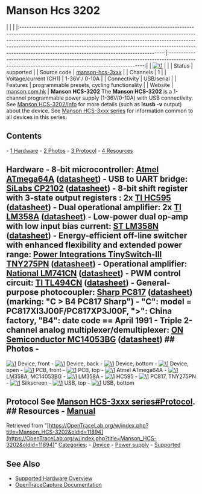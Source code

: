 # Manson Hcs 3202

| | | |:-----------------------------------------------------------------------------------------------------------------------------------------------------------------------------------------------------------------------------------------------------------------------------------------------------------------------------------------------------------------------------------:|:--------------------------------------------------------------------------------------------------------------------------------------------------:| | [![\1](../../assets/hardware/general/\2)](./File:Manson_hcs3202.png.html) | | | Status | supported | | Source code | [manson-hcs-3xxx](http://github.com/OpenTraceLab/?p=OpenTraceCapture.git;a=tree;f=src/hardware/manson-hcs-3xxx) | | Channels | 1 | | Voltage/current (CH1) | 1-36V / 0-10A | | Connectivity | USB/serial | | Features | programmable presets, cycling functionality | | Website | [manson.com.hk](http://www.manson.com.hk/products/detail/153) | **Manson HCS-3202** The **Manson HCS-3202** is a 1-channel programmable power supply (1-36V/0-10A) with USB connectivity. See [Manson HCS-3202/Info](Manson_HCS-3202/Info.html "Manson HCS-3202/Info") for more details (such as **lsusb -v** output) about the device. See [Manson HCS-3xxx series](Manson_HCS-3xxx_series.html "Manson HCS-3xxx series") for information common to all devices in this series. 
## Contents 
\- [1 Hardware](Manson_HCS-3202.html#Hardware) \- [2 Photos](Manson_HCS-3202.html#Photos) \- [3 Protocol](Manson_HCS-3202.html#Protocol) \- [4 Resources](Manson_HCS-3202.html#Resources) 
## Hardware \- **8-bit microcontroller**: [Atmel ATmega64A](http://www.atmel.com/devices/atmega64a.aspx) ([datasheet](http://www.atmel.com/Images/Atmel-8160-8-bit-AVR-Microcontroller-ATmega64A-datasheet.pdf)) \- **USB to UART bridge**: [SiLabs CP2102](http://www.silabs.com/products/interface/usbtouart/pages/usb-to-uart-bridge.aspx) ([datasheet](http://www.silabs.com/Support%20Documents/TechnicalDocs/CP2102-9.pdf)) \- **8-bit shift register with 3-state output registers** : 2x [TI HC595](http://www.ti.com/product/SN74HC595TI) ([datasheet](http://www.ti.com/lit/gpn/sn74hc595)) \- **Dual operational amplifier**: 2x [TI LM358A](http://www.ti.com/product/lm358a) ([datasheet](http://www.ti.com/lit/gpn/lm358a)) \- **Low-power dual op-amp with low input bias current**: [ST LM358N](http://www.st.com/web/en/catalog/sense_power/FM123/SC61/SS1378/PF63721) ([datasheet](http://www.st.com/st-web-ui/static/active/en/resource/technical/document/datasheet/CD00000464.pdf)) \- **Energy-efficient off-line switcher with enhanced flexibility and extended power range**: [Power Integrations TinySwitch-III TNY275PN](https://www.powerint.com/en/products/tinyswitch-family/tinyswitch-iii) ([datasheet](https://www.powerint.com/sites/default/files/product-docs/tny274-280.pdf)) \- **Operational amplifier**: [National LM741CN](http://www.ti.com/product/LM741/description) ([datasheet](http://www.ti.com/lit/gpn/lm741)) \- **PWM control circuit**: [TI TL494CN](http://www.ti.com/product/TL494) ([datasheet](http://www.ti.com/lit/gpn/tl494)) \- **General-purpose photocoupler**: [Sharp PC817](http://www.sharpsma.com/optoelectronics/isolation-devices/dc-input-photocouplers/PC817X2J000F) ([datasheet](http://www.sharpsma.com/webfm_send/1092)) (marking: "C \> B4 PC817 Sharp") \- "C": model = PC817XI3J00F/PC817XP3J00F, "\>": China factory, "B4": date code == April 1991 \- **Triple 2-channel analog multiplexer/demultiplexer**: [ON Semiconductor MC14053BG](http://www.onsemi.com/PowerSolutions/product.do?id=MC14053B) ([datasheet](http://www.onsemi.com/pub/Collateral/MC14051B-D.PDF)) ## Photos \- 
[![\1](../../assets/hardware/general/\2)](./File:Manson_hcs3202_front.jpg.html)
Device, front
\- 
[![\1](../../assets/hardware/general/\2)](./File:Manson_hcs3202_back.jpg.html)
Device, back
\- 
[![\1](../../assets/hardware/general/\2)](./File:Manson_hcs3202_bottom.jpg.html)
Device, bottom
\- 
[![\1](../../assets/hardware/general/\2)](./File:Manson_hcs3202_open.jpg.html)
Device, open
\- 
[![\1](../../assets/hardware/general/\2)](./File:Manson_hcs3202_pcb_front.jpg.html)
PCB, front
\- 
[![\1](../../assets/hardware/general/\2)](./File:Manson_hcs3202_pcb_top.jpg.html)
PCB, top
\- 
[![\1](../../assets/hardware/general/\2)](./File:Manson_hcs3202_atmega64a.jpg.html)
Atmel ATmega64A
\- 
[![\1](../../assets/hardware/general/\2)](./File:Manson_hcs3202_lm358a_pssb10.jpg.html)
LM358A, MC14053BG
\- 
[![\1](../../assets/hardware/general/\2)](./File:Manson_hcs3202_lm358a.jpg.html)
LM358A
\- 
[![\1](../../assets/hardware/general/\2)](./File:Manson_hcs3202_hc595.jpg.html)
HC595
\- 
[![\1](../../assets/hardware/general/\2)](./File:Manson_hcs3202_pc817_tny275pn.jpg.html)
PC817, TNY275PN
\- 
[![\1](../../assets/hardware/general/\2)](./File:Manson_hcs3202_silkscreen.jpg.html)
Silkscreen
\- 
[![\1](../../assets/hardware/general/\2)](./File:Manson_hcs3202_usb_top.jpg.html)
USB, top
\- 
[![\1](../../assets/hardware/general/\2)](./File:Manson_hcs3202_usb_bottom.jpg.html)
USB, bottom
## Protocol See [Manson HCS-3xxx series#Protocol](Manson_HCS-3xxx_series.html#Protocol "Manson HCS-3xxx series"). ## Resources \- [Manual](http://www.manson.com.hk/getimage/index/action/images/name/5652d6182e507.pdf)
Retrieved from "[https://OpenTraceLab.org/w/index.php?title=Manson_HCS-3202&oldid=11894](https://OpenTraceLab.org/w/index.php?title=Manson_HCS-3202&oldid=11894)" 
[Categories](specialcategories-specialcategories.md): \- [Device](./Category:Device.html "Category:Device") \- [Power supply](./Category:Power_supply.html "Category:Power supply") \- [Supported](./Category:Supported.html "Category:Supported")

## See Also
- [Supported Hardware Overview](../supported-hardware.md)
- [OpenTraceCapture Documentation](../../opentracecapture/overview.md)
